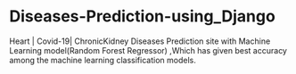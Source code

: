 # Diseases-Prediction-using_Django
Heart | Covid-19| ChronicKidney Diseases Prediction site with Machine Learning model(Random Forest Regressor) ,Which has given best accuracy among the machine learning classification models.
